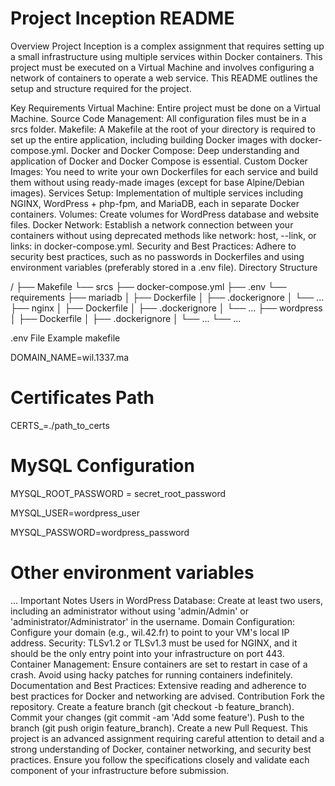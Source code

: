 # Project Inception README

Overview
Project Inception is a complex assignment that requires setting up a small infrastructure using multiple services within Docker containers. This project must be executed on a Virtual Machine and involves configuring a network of containers to operate a web service. This README outlines the setup and structure required for the project.

Key Requirements
Virtual Machine: Entire project must be done on a Virtual Machine.
Source Code Management: All configuration files must be in a srcs folder.
Makefile: A Makefile at the root of your directory is required to set up the entire application, including building Docker images with docker-compose.yml.
Docker and Docker Compose: Deep understanding and application of Docker and Docker Compose is essential.
Custom Docker Images: You need to write your own Dockerfiles for each service and build them without using ready-made images (except for base Alpine/Debian images).
Services Setup: Implementation of multiple services including NGINX, WordPress + php-fpm, and MariaDB, each in separate Docker containers.
Volumes: Create volumes for WordPress database and website files.
Docker Network: Establish a network connection between your containers without using deprecated methods like network: host, --link, or links: in docker-compose.yml.
Security and Best Practices: Adhere to security best practices, such as no passwords in Dockerfiles and using environment variables (preferably stored in a .env file).
Directory Structure

/
├── Makefile
└── srcs 
    ├── docker-compose.yml
    ├── .env
    └── requirements
        ├── mariadb
        │   ├── Dockerfile
        │   ├── .dockerignore
        │   └── ...
        ├── nginx
        │   ├── Dockerfile
        │   ├── .dockerignore
        │   └── ...
        ├── wordpress
        │   ├── Dockerfile
        │   ├── .dockerignore
        │   └── ...
        └── ...

.env File Example
makefile

DOMAIN_NAME=wil.1337.ma
# Certificates Path
CERTS_=./path_to_certs
# MySQL Configuration
MYSQL_ROOT_PASSWORD = secret_root_password

MYSQL_USER=wordpress_user

MYSQL_PASSWORD=wordpress_password

# Other environment variables
...
Important Notes
Users in WordPress Database: Create at least two users, including an administrator without using 'admin/Admin' or 'administrator/Administrator' in the username.
Domain Configuration: Configure your domain (e.g., wil.42.fr) to point to your VM's local IP address.
Security: TLSv1.2 or TLSv1.3 must be used for NGINX, and it should be the only entry point into your infrastructure on port 443.
Container Management: Ensure containers are set to restart in case of a crash. Avoid using hacky patches for running containers indefinitely.
Documentation and Best Practices: Extensive reading and adherence to best practices for Docker and networking are advised.
Contribution
Fork the repository.
Create a feature branch (git checkout -b feature_branch).
Commit your changes (git commit -am 'Add some feature').
Push to the branch (git push origin feature_branch).
Create a new Pull Request.
This project is an advanced assignment requiring careful attention to detail and a strong understanding of Docker, container networking, and security best practices. Ensure you follow the specifications closely and validate each component of your infrastructure before submission.
